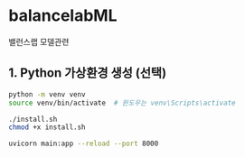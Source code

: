 # balancelabML
밸런스랩 모델관련


## 1. Python 가상환경 생성 (선택)

```bash
python -m venv venv
source venv/bin/activate  # 윈도우는 venv\Scripts\activate

./install.sh
chmod +x install.sh

uvicorn main:app --reload --port 8000